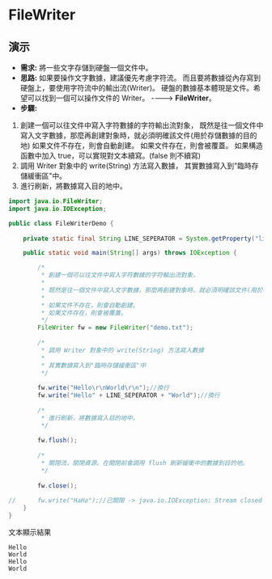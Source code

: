 # FileWriter

## 演示
- **需求:** 將一些文字存儲到硬盤一個文件中。
- **思路:** 如果要操作文字數據，建議優先考慮字符流。
          而且要將數據從內存寫到硬盤上，要使用字符流中的輸出流(Writer)。
          硬盤的數據基本體現是文件。希望可以找到一個可以操作文件的 Writer。
          ----> **FileWriter**。
- **步驟:** 
1. 創建一個可以往文件中寫入字符數據的字符輸出流對象，
   既然是往一個文件中寫入文字數據，那麼再創建對象時，就必須明確該文件(用於存儲數據的目的地)
   如果文件不存在，則會自動創建。
   如果文件存在，則會被覆蓋。
   如果構造函數中加入 true，可以實現對文本續寫。(false 則不續寫)
2. 調用 Writer 對象中的 write(String) 方法寫入數據，
   其實數據寫入到"臨時存儲緩衝區"中。
3. 進行刷新，將數據寫入目的地中。

```java
import java.io.FileWriter;
import java.io.IOException;

public class FileWriterDemo {
	
	private static final String LINE_SEPERATOR = System.getProperty("line.separator");

	public static void main(String[] args) throws IOException {

		/*
		 * 創建一個可以往文件中寫入字符數據的字符輸出流對象，
		 * 
		 * 既然是往一個文件中寫入文字數據，那麼再創建對象時，就必須明確該文件(用於存儲數據的目的地)
		 * 
		 * 如果文件不存在，則會自動創建。
		 * 如果文件存在，則會被覆蓋。
		 */
		FileWriter fw = new FileWriter("demo.txt");
		
		/*
		 * 調用 Writer 對象中的 write(String) 方法寫入數據
		 * 
		 * 其實數據寫入到"臨時存儲緩衝區"中
		 */
		
		fw.write("Hello\r\nWorld\r\n");//換行
		fw.write("Hello" + LINE_SEPERATOR + "World");//換行
		
		/*
		 * 進行刷新，將數據寫入目的地中。
		 */
		
		fw.flush();
		
		/*
		 * 關閉流，關閉資源。在關閉前會調用 flush 刷新緩衝中的數據到目的地。
		 */
		
		fw.close();
		
//		fw.write("HaHa");//已關閉 -> java.io.IOException: Stream closed
	}
}
```
文本顯示結果
```
Hello
World
Hello
World
```
